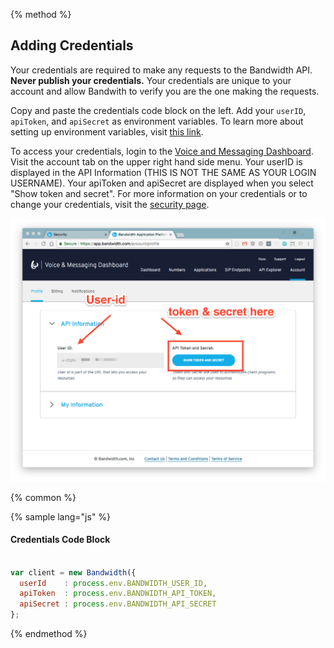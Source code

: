 {% method %}
## Adding Credentials

Your credentials are required to make any requests to the Bandwidth API. **Never publish your credentials.** Your credentials are unique to your account and allow Bandwith to verify you are the one making the requests.

Copy and paste the credentials code block on the left. Add your `userID`, `apiToken`, and `apiSecret` as environment variables. To learn more about setting up environment variables, visit [this link](https://codeburst.io/how-to-easily-set-up-node-environment-variables-in-your-js-application-d06740f9b9bd).

To access your credentials, login to the [Voice and Messaging Dashboard](https://app.bandwidth.com/login). Visit the account tab on the upper right hand side menu. Your userID is displayed in the API Information (THIS IS NOT THE SAME AS YOUR LOGIN USERNAME). Your apiToken and apiSecret are displayed when you select "Show token and secret". For more information on your credentials or to change your credentials, visit the [security page](http://dev.bandwidth.com/security.html).

![Creds](creds.png)

{% common %}

{% sample lang="js" %}

#### Credentials Code Block

```javascript

var client = new Bandwidth({
  userId    : process.env.BANDWIDTH_USER_ID,
  apiToken  : process.env.BANDWIDTH_API_TOKEN,
  apiSecret : process.env.BANDWIDTH_API_SECRET
};
```

{% endmethod %}